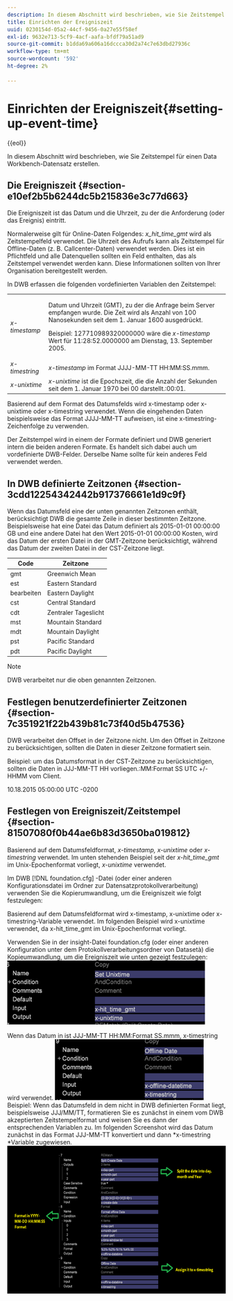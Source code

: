 ```yaml
---
description: In diesem Abschnitt wird beschrieben, wie Sie Zeitstempel für einen Data Workbench-Datensatz erstellen.
title: Einrichten der Ereigniszeit
uuid: 0230154d-05a2-44cf-9456-0a27e55f58ef
exl-id: 9632e713-5cf9-4acf-aafa-bfdf79a51ad9
source-git-commit: b1dda69a606a16dccca30d2a74c7e63dbd27936c
workflow-type: tm+mt
source-wordcount: '592'
ht-degree: 2%

---
```


# Einrichten der Ereigniszeit{#setting-up-event-time}

{{eol}}

In diesem Abschnitt wird beschrieben, wie Sie Zeitstempel für einen Data Workbench-Datensatz erstellen.

## Die Ereigniszeit {#section-e10ef2b5b6244dc5b215836e3c77d663}

Die Ereigniszeit ist das Datum und die Uhrzeit, zu der die Anforderung (oder das Ereignis) eintritt.

Normalerweise gilt für Online-Daten Folgendes: *x_hit_time_gmt* wird als Zeitstempelfeld verwendet. Die Uhrzeit des Aufrufs kann als Zeitstempel für Offline-Daten (z. B. Callcenter-Daten) verwendet werden. Dies ist ein Pflichtfeld und alle Datenquellen sollten ein Feld enthalten, das als Zeitstempel verwendet werden kann. Diese Informationen sollten von Ihrer Organisation bereitgestellt werden.

In DWB erfassen die folgenden vordefinierten Variablen den Zeitstempel:

<table id="table_C24BD56CEB4E42F68D645EBB65585D16"> 
 <tbody> 
  <tr> 
   <td colname="col1"><i>x-timestamp</i> </td> 
   <td colname="col2"> <p> Datum und Uhrzeit (GMT), zu der die Anfrage beim Server empfangen wurde. Die Zeit wird als Anzahl von 100 Nanosekunden seit dem 1. Januar 1600 ausgedrückt. </p> <p>Beispiel: 127710989320000000 wäre die <i>x-timestamp</i> Wert für 11:28:52.0000000 am Dienstag, 13. September 2005. </p> </td> 
  </tr> 
  <tr> 
   <td colname="col1"><i>x-timestring</i> </td> 
   <td colname="col2"> <i>x-timestamp</i> im Format JJJJ-MM-TT HH:MM:SS.mmm. </td> 
  </tr> 
  <tr> 
   <td colname="col1"><i>x-unixtime</i> </td> 
   <td colname="col2"> <i>x-unixtime</i> ist die Epochszeit, die die Anzahl der Sekunden seit dem 1. Januar 1970 bei 00 darstellt.:00:01. </td> 
  </tr> 
 </tbody> 
</table>

Basierend auf dem Format des Datumsfelds wird x-timestamp oder x-unixtime oder x-timestring verwendet. Wenn die eingehenden Daten beispielsweise das Format JJJJ-MM-TT aufweisen, ist eine x-timestring-Zeichenfolge zu verwenden.

Der Zeitstempel wird in einem der Formate definiert und DWB generiert intern die beiden anderen Formate. Es handelt sich dabei auch um vordefinierte DWB-Felder. Derselbe Name sollte für kein anderes Feld verwendet werden.

## In DWB definierte Zeitzonen {#section-3cdd12254342442b917376661e1d9c9f}

Wenn das Datumsfeld eine der unten genannten Zeitzonen enthält, berücksichtigt DWB die gesamte Zeile in dieser bestimmten Zeitzone. Beispielsweise hat eine Datei das Datum definiert als 2015-01-01 00:00:00 GB und eine andere Datei hat den Wert 2015-01-01 00:00:00 Kosten, wird das Datum der ersten Datei in der GMT-Zeitzone berücksichtigt, während das Datum der zweiten Datei in der CST-Zeitzone liegt.

| Code | Zeitzone |
|---|---|
| gmt | Greenwich Mean |
| est | Eastern Standard |
| bearbeiten | Eastern Daylight |
| cst | Central Standard |
| cdt | Zentraler Tageslicht |
| mst | Mountain Standard |
| mdt | Mountain Daylight |
| pst | Pacific Standard |
| pdt | Pacific Daylight |

>[!NOTE]
>
>DWB verarbeitet nur die oben genannten Zeitzonen.

## Festlegen benutzerdefinierter Zeitzonen {#section-7c351921f22b439b81c73f40d5b47536}

DWB verarbeitet den Offset in der Zeitzone nicht. Um den Offset in Zeitzone zu berücksichtigen, sollten die Daten in dieser Zeitzone formatiert sein.

Beispiel: um das Datumsformat in der CST-Zeitzone zu berücksichtigen, sollten die Daten in JJJ-MM-TT HH vorliegen.:MM:Format SS UTC +/-HHMM vom Client.

10.18.2015 05:00:00 UTC -0200

## Festlegen von Ereigniszeit/Zeitstempel {#section-81507080f0b44ae6b83d3650ba019812}

Basierend auf dem Datumsfeldformat, *x-timestamp, x-unixtime* oder *x-timestring* verwendet. Im unten stehenden Beispiel seit der *x-hit_time_gmt* im Unix-Epochenformat vorliegt, *x-unixtime* verwendet.

Im DWB [!DNL foundation.cfg] -Datei (oder einer anderen Konfigurationsdatei im Ordner zur Datensatzprotokollverarbeitung) verwenden Sie die Kopierumwandlung, um die Ereigniszeit wie folgt festzulegen:

Basierend auf dem Datumsfeldformat wird x-timestamp, x-unixtime oder x-timestring-Variable verwendet. Im folgenden Beispiel wird x-unixtime verwendet, da x-hit_time_gmt im Unix-Epochenformat vorliegt.

Verwenden Sie in der insight-Datei foundation.cfg (oder einer anderen Konfiguration unter dem Protokollverarbeitungsordner von Datasetà) die Kopieumwandlung, um die Ereigniszeit wie unten gezeigt festzulegen: ![](assets/dwb_impl_timestamp1.png)

Wenn das Datum in ist JJJ-MM-TT HH:MM:Format SS.mmm, x-timestring wird verwendet. ![](assets/dwb_impl_timestamp2.png)Beispiel: Wenn das Datumsfeld in dem nicht in DWB definierten Format liegt, beispielsweise JJJ/MM/TT, formatieren Sie es zunächst in einem vom DWB akzeptierten Zeitstempelformat und weisen Sie es dann der entsprechenden Variablen zu. Im folgenden Screenshot wird das Datum zunächst in das Format JJJ-MM-TT konvertiert und dann *x-timestring *Variable zugewiesen. ![](assets/dwb_impl_timestamp3.png)
